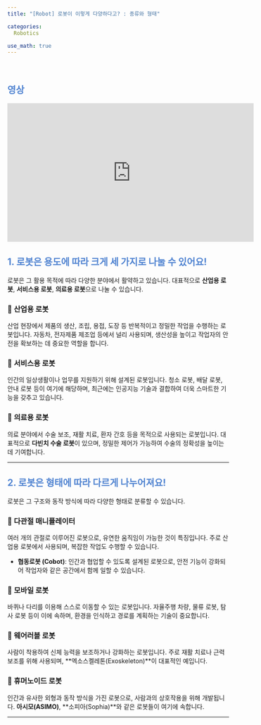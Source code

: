 ```yaml
---
title: "[Robot] 로봇이 이렇게 다양하다고? : 종류와 형태"

categories:
  Robotics

use_math: true
---
```




<br>


## <span style="color:rgb(81, 132, 209) ;"> 영상
<iframe width="560" height="315" 
    src="https://www.youtube.com/embed//iZ39Kdfvpt0" 
    title="YouTube video player" 
    frameborder="0" 
    allow="accelerometer; autoplay; clipboard-write; encrypted-media; gyroscope; picture-in-picture; web-share" 
    allowfullscreen>
</iframe>



## <span style="color:rgb(81, 132, 209) ;"> 1. 로봇은 용도에 따라 크게 세 가지로 나눌 수 있어요!

로봇은 그 활용 목적에 따라 다양한 분야에서 활약하고 있습니다. 대표적으로 **산업용 로봇**, **서비스용 로봇**, **의료용 로봇**으로 나눌 수 있습니다.

### 🚀 **산업용 로봇**

산업 현장에서 제품의 생산, 조립, 용접, 도장 등 반복적이고 정밀한 작업을 수행하는 로봇입니다. 자동차, 전자제품 제조업 등에서 널리 사용되며, 생산성을 높이고 작업자의 안전을 확보하는 데 중요한 역할을 합니다.

### 🤖 **서비스용 로봇**

인간의 일상생활이나 업무를 지원하기 위해 설계된 로봇입니다. 청소 로봇, 배달 로봇, 안내 로봇 등이 여기에 해당하며, 최근에는 인공지능 기술과 결합하여 더욱 스마트한 기능을 갖추고 있습니다.

### 🏥 **의료용 로봇**

의료 분야에서 수술 보조, 재활 치료, 환자 간호 등을 목적으로 사용되는 로봇입니다. 대표적으로 **다빈치 수술 로봇**이 있으며, 정밀한 제어가 가능하여 수술의 정확성을 높이는 데 기여합니다.

---

## <span style="color:rgb(81, 132, 209) ;">  2. 로봇은 형태에 따라 다르게 나누어져요!

로봇은 그 구조와 동작 방식에 따라 다양한 형태로 분류할 수 있습니다.

### 🔗 **다관절 매니퓰레이터**

여러 개의 관절로 이루어진 로봇으로, 유연한 움직임이 가능한 것이 특징입니다. 주로 산업용 로봇에서 사용되며, 복잡한 작업도 수행할 수 있습니다.

- **협동로봇 (Cobot)**: 인간과 협업할 수 있도록 설계된 로봇으로, 안전 기능이 강화되어 작업자와 같은 공간에서 함께 일할 수 있습니다.

### 🚗 **모바일 로봇**

바퀴나 다리를 이용해 스스로 이동할 수 있는 로봇입니다. 자율주행 차량, 물류 로봇, 탐사 로봇 등이 이에 속하며, 환경을 인식하고 경로를 계획하는 기술이 중요합니다.

### 🦾 **웨어러블 로봇**

사람이 착용하여 신체 능력을 보조하거나 강화하는 로봇입니다. 주로 재활 치료나 근력 보조를 위해 사용되며, **엑소스켈레톤(Exoskeleton)**이 대표적인 예입니다.

### 🧍 **휴머노이드 로봇**

인간과 유사한 외형과 동작 방식을 가진 로봇으로, 사람과의 상호작용을 위해 개발됩니다. **아시모(ASIMO)**, **소피아(Sophia)**와 같은 로봇들이 여기에 속합니다.

---